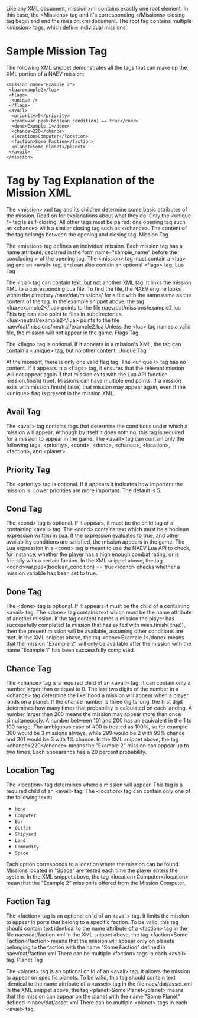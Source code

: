 Like any XML document, mission.xml contains exactly one root element. In this case, the &lt;Missions&gt; tag and it's corresponding &lt;/Missions&gt; closing tag begin and end the mission.xml document. 
The root tag contains multiple &lt;mission&gt; tags, which define individual missions.

# Sample Mission Tag

The following XML snippet demonstrates all the tags that can make up the XML portion of a NAEV mission:

```
<mission name="Example 2">
 <lua>example2</lua>
 <flags>
  <unique />
 </flags>
 <avail>
  <priority>5</priority>
  <cond>var.peek(boolean_condition) == true</cond>
  <done>Example 1</done>
  <chance>220</chance>
  <location>Computer</location>
  <faction>Some Faction</faction>
  <planet>Some Planet</planet>
 </avail>
</mission>
```

# Tag by Tag Explanation of the Mission XML

The &lt;mission&gt; xml tag and its children determine some basic attributes of the mission. Read on for explanations about what they do. Only the &lt;unique /&gt; tag is self-closing. All other tags must be paired: one opening tag such as &lt;chance&gt; with a similar closing tag such as &lt;/chance&gt;. The content of the tag belongs between the opening and closing tag.
Mission Tag

The &lt;mission&gt; tag defines an individual mission. Each mission tag has a name attribute, declared in the form name="sample_name" before the concluding &gt; of the opening tag. The &lt;mission&gt; tag must contain a &lt;lua&gt; tag and an &lt;avail&gt; tag, and can also contain an optional &lt;flags&gt; tag.
Lua Tag

The &lt;lua&gt; tag can contain text, but not another XML tag. It links the mission XML to a corresponding Lua file. To find the file, the NAEV engine looks within the directory /naev/dat/missions/ for a file with the same name as the content of the tag. In the example snippet above, the tag &lt;lua&gt;example2&lt;/lua&gt; points to the file naev/dat/missions/example2.lua This tag can also point to files in subdirectories. &lt;lua&gt;neutral/example2&lt;/lua&gt; points to the file naev/dat/missions/neutral/example2.lua Unless the &lt;lua&gt; tag names a valid file, the mission will not appear in the game.
Flags Tag

The &lt;flags&gt; tag is optional. If it appears in a mission's XML, the tag can contain a &lt;unique&gt; tag, but no other content.
Unique Tag

At the moment, there is only one valid flag tag. The &lt;unique /&gt; tag has no content. If it appears in a &lt;flags&gt; tag, it ensures that the relevant mission will not appear again if that mission exits with the Lua API function mission.finish( true). Missions can have multiple end points. If a mission exits with mission.finish( false) that mission may appear again, even if the &lt;unique&gt; flag is present in the mission XML.

## Avail Tag

The &lt;avail&gt; tag contains tags that determine the conditions under which a mission will appear. Although by itself it does nothing, this tag is required for a mission to appear in the game. The &lt;avail&gt; tag can contain only the following tags: &lt;priority&gt;, &lt;cond&gt;, &lt;done&gt;, &lt;chance&gt;, &lt;location&gt;, &lt;faction&gt;, and &lt;planet&gt;.

## Priority Tag

The &lt;priority&gt; tag is optional. If it appears it indicates how important the mission is. Lower priorities are more important. The default is 5.

## Cond Tag

The &lt;cond&gt; tag is optional. If it appears, it must be the child tag of a containing &lt;avail&gt; tag. The &lt;cond&gt; contains text which must be a boolean expression written in Lua. If the expression evaluates to true, and other availability conditions are satisfied, the mission appears in the game. The Lua expression in a &lt;cond&gt; tag is meant to use the NAEV Lua API to check, for instance, whether the player has a high enough combat rating, or is friendly with a certain faction. In the XML snippet above, the tag &lt;cond&gt;var.peek(boolean_condition) == true&lt;/cond&gt; checks whether a mission variable has been set to true.

## Done Tag

The &lt;done&gt; tag is optional. If it appears it must be the child of a containing &lt;avail&gt; tag. The &lt;done&gt; tag contains text which must be the name attribute of another mission. If the tag content names a mission the player has successfully completed (a mission that has exited with misn.finish( true)), then the present mission will be available, assuming other conditions are met. In the XML snippet above, the tag &lt;done&gt;Example 1&lt;/done&gt; means that the mission "Example 2" will only be available after the mission with the name "Example 1" has been successfully completed.

## Chance Tag

The &lt;chance&gt; tag is a required child of an &lt;avail&gt; tag. It can contain only a number larger than or equal to 0. The last two digits of the number in a &lt;chance&gt; tag determine the likelihood a mission will appear when a player lands on a planet. If the chance number is three digits long, the first digit determines how many times that probability is calculated on each landing. A number larger than 200 means the mission may appear more than once simultaneously. A number between 101 and 200 has an equivalent in the 1 to 100 range. The ambiguous case of #00 is treated as 100%, so for example 300 would be 3 missions always, while 299 would be 2 with 99% chance and 301 would be 3 with 1% chance. In the XML snippet above, the tag &lt;chance&gt;220&lt;/chance&gt; means the "Example 2" mission can appear up to two times. Each appearance has a 20 percent probability.

## Location Tag

The &lt;location&gt; tag determines where a mission will appear. This tag is a required child of an &lt;avail&gt; tag. The &lt;location&gt; tag can contain only one of the following texts:

* `None`
* `Computer`
* `Bar`
* `Outfit`
* `Shipyard`
* `Land`
* `Commodity`
* `Space`

Each option corresponds to a location where the mission can be found. Missions located in "Space" are tested each time the player enters the system. In the XML snippet above, the tag &lt;location&gt;Computer&lt;/location&gt; mean that the "Example 2" mission is offered from the Mission Computer.

## Faction Tag

The &lt;faction&gt; tag is an optional child of an &lt;avail&gt; tag. It limits the mission to appear in ports that belong to a specific faction. To be valid, this tag should contain text identical to the name attribute of a &lt;faction&gt; tag in the file naev/dat/faction.xml In the XML snippet above, the tag &lt;faction&gt;Some Faction&lt;/faction&gt; means that the mission will appear only on planets belonging to the faction with the name "Some Faction" defined in naev/dat/faction.xml There can be multiple &lt;faction&gt; tags in each &lt;avail&gt; tag.
Planet Tag

The &lt;planet&gt; tag is an optional child of an &lt;avail&gt; tag. It allows the mission to appear on specific planets. To be valid, this tag should contain text identical to the name attribute of a &lt;asset&gt; tag in the file naev/dat/asset.xml In the XML snippet above, the tag &lt;planet&gt;Some Planet&lt;/planet&gt; means that the mission can appear on the planet with the name "Some Planet" defined in naev/dat/asset.xml There can be multiple &lt;planet&gt; tags in each &lt;avail&gt; tag.